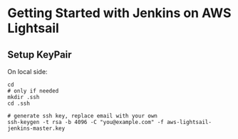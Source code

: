 # Getting Started with Jenkins on AWS Lightsail

## Setup KeyPair

On local side:
```
cd
# only if needed
mkdir .ssh
cd .ssh

# generate ssh key, replace email with your own
ssh-keygen -t rsa -b 4096 -C "you@example.com" -f aws-lightsail-jenkins-master.key
```

